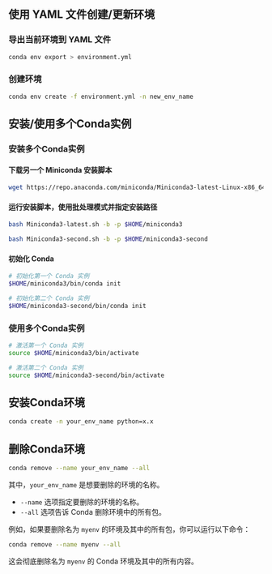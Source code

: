 ## 使用 YAML 文件创建/更新环境

### 导出当前环境到 YAML 文件
```bash
conda env export > environment.yml
```

### 创建环境
```bash
conda env create -f environment.yml -n new_env_name
```

## 安装/使用多个Conda实例

### 安装多个Conda实例

#### 下载另一个 Miniconda 安装脚本
```bash
wget https://repo.anaconda.com/miniconda/Miniconda3-latest-Linux-x86_64.sh -O Miniconda3-second.sh
```

#### 运行安装脚本，使用批处理模式并指定安装路径
```bash
bash Miniconda3-latest.sh -b -p $HOME/miniconda3
```

```bash
bash Miniconda3-second.sh -b -p $HOME/miniconda3-second
```

#### 初始化 Conda

```bash
# 初始化第一个 Conda 实例
$HOME/miniconda3/bin/conda init

# 初始化第二个 Conda 实例
$HOME/miniconda3-second/bin/conda init
```

### 使用多个Conda实例
```bash
# 激活第一个 Conda 实例
source $HOME/miniconda3/bin/activate

# 激活第二个 Conda 实例
source $HOME/miniconda3-second/bin/activate
```

## 安装Conda环境
```bash
conda create -n your_env_name python=x.x
```

## 删除Conda环境

```bash
conda remove --name your_env_name --all
```

其中，`your_env_name` 是想要删除的环境的名称。

- `--name` 选项指定要删除的环境的名称。
- `--all` 选项告诉 Conda 删除环境中的所有包。

例如，如果要删除名为 `myenv` 的环境及其中的所有包，你可以运行以下命令：

```bash
conda remove --name myenv --all
```

这会彻底删除名为 `myenv` 的 Conda 环境及其中的所有内容。


